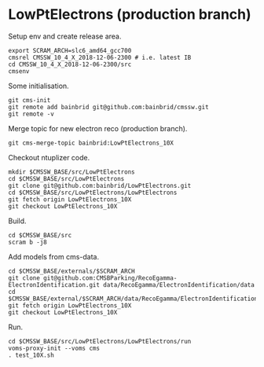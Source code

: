 # LowPtElectrons (production branch)

Setup env and create release area.
```
export SCRAM_ARCH=slc6_amd64_gcc700
cmsrel CMSSW_10_4_X_2018-12-06-2300 # i.e. latest IB
cd CMSSW_10_4_X_2018-12-06-2300/src
cmsenv
```

Some initialisation.
```
git cms-init
git remote add bainbrid git@github.com:bainbrid/cmssw.git
git remote -v
```

Merge topic for new electron reco (production branch).
```
git cms-merge-topic bainbrid:LowPtElectrons_10X
```

Checkout ntuplizer code.
```
mkdir $CMSSW_BASE/src/LowPtElectrons
cd $CMSSW_BASE/src/LowPtElectrons
git clone git@github.com:bainbrid/LowPtElectrons.git
cd $CMSSW_BASE/src/LowPtElectrons/LowPtElectrons
git fetch origin LowPtElectrons_10X
git checkout LowPtElectrons_10X
```

Build.
``` 
cd $CMSSW_BASE/src
scram b -j8
```

Add models from cms-data.
```
cd $CMSSW_BASE/externals/$SCRAM_ARCH
git clone git@github.com:CMSBParking/RecoEgamma-ElectronIdentification.git data/RecoEgamma/ElectronIdentification/data
cd $CMSSW_BASE/external/$SCRAM_ARCH/data/RecoEgamma/ElectronIdentification/data
git fetch origin LowPtElectrons_10X
git checkout LowPtElectrons_10X
```

Run.
``` 
cd $CMSSW_BASE/src/LowPtElectrons/LowPtElectrons/run
voms-proxy-init --voms cms
. test_10X.sh
```
